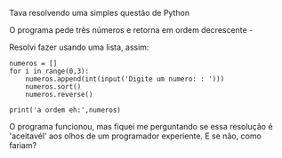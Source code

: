 Tava resolvendo uma simples questão de Python 

O programa pede três números e retorna em ordem decrescente - 

Resolvi fazer usando uma lista, assim:

    numeros = []
    for i in range(0,3):
        numeros.append(int(input('Digite um numero: : ')))
        numeros.sort()
        numeros.reverse()
        
    print('a ordem eh:',numeros)

O programa funcionou, mas fiquei me perguntando  se essa resolução é 'aceitavél' aos olhos de um programador experiente. E se não, como fariam?
